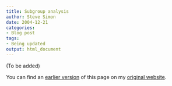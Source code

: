 ```yaml
---
title: Subgroup analysis 
author: Steve Simon
date: 2004-12-21
categories:
- Blog post
tags:
- Being updated
output: html_document
---
```


(To be added)

<!---More--->

You can find an [earlier version](http://www.pmean.com/04/SubgroupAnalysis.html) of this page on my [original website](http://www.pmean.com/original_site.html).
